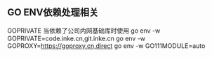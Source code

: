 ## GO ENV依赖处理相关
GOPRIVATE 当依赖了公司内网基础库时使用
go env -w GOPRIVATE=code.inke.cn,git.inke.cn
go env -w GOPROXY=https://goproxy.cn,direct
go env -w GO111MODULE=auto